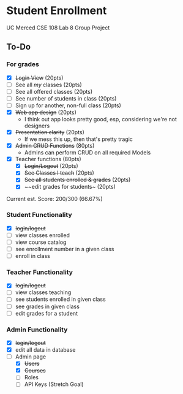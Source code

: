 # Student Enrollment

UC Merced CSE 108 Lab 8 Group Project

## To-Do

### For grades

- [X] ~~Login View~~ (20pts)
- [ ] See all *my* classes (20pts)
- [ ] See all offered classes (20pts)
- [ ] See number of students in class (20pts)
- [ ] Sign up for another, non-full class (20pts)
- [X] ~~Web app design~~ (20pts)
    - I think out app looks pretty good, esp, considering we're not designers
- [X] ~~Presentation clarity~~ (20pts)
    - If we mess this up, then that's pretty tragic
- [X] ~~Admin CRUD Functions~~ (80pts)
    - Admins can perform CRUD on all required Models
- [X] Teacher functions (80pts)
    - [X] ~~Login/Logout~~ (20pts)
    - [X] ~~See Classes I teach~~ (20pts)
    - [X] ~~See all students enrolled & grades~~ (20pts)
    - [X] ~~edit grades for students~ (20pts)

Current est. Score: 200/300 (66.67%)

### Student Functionality

- [X] ~~login/logout~~
- [ ] view classes enrolled
- [ ] view course catalog
- [ ] see enrollment number in a given class
- [ ] enroll in class

### Teacher Functionality

- [X] ~~login/logout~~
- [ ] view classes teaching
- [ ] see students enrolled in given class
- [ ] see grades in given class
- [ ] edit grades for a student

### Admin Functionality

- [X] ~~login/logout~~
- [X] edit all data in database
- [ ] Admin page
    - [X] ~~Users~~
    - [X] ~~Courses~~
    - [ ] Roles
    - [ ] API Keys (Stretch Goal)